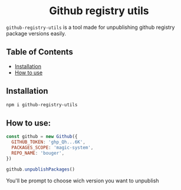 <h1 align="center">Github registry utils</h1>

`github-registry-utils` is a tool made for unpublishing github registry package versions easily.

## Table of Contents

- [Installation](#Installation)
- [How to use](#How-to-use)

## Installation

```sh
npm i github-registry-utils
```

## How to use:

```js
const github = new Github({
  GITHUB_TOKEN: 'ghp_Qh...6K',
  PACKAGES_SCOPE: 'magic-system',
  REPO_NAME: 'bouger',
})

github.unpublishPackages()
```

You'll be prompt to choose wich version you want to unpublish
